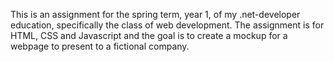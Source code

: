 This is an assignment for the spring term, year 1, of my .net-developer education, specifically the class of web development. 
The assignment is for HTML, CSS and Javascript and the goal is to create a mockup for a webpage to present to a fictional company. 
